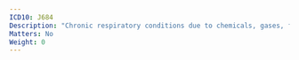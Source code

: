 ```yaml
---
ICD10: J684
Description: "Chronic respiratory conditions due to chemicals, gases, fumes and vapours"
Matters: No
Weight: 0
---
```


